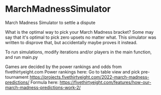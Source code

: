 # MarchMadnessSimulator
March Madness Simulator to settle a dispute

What is the optimal way to pick your March Madness bracket? Some may say that it's optimal to pick zero upsets no matter what.
This simulator was written to disprove that, but accidentally maybe proves it instead. 

To run simulations, modify iterations and/or players in the main function, and run main.py


Games are decided by the power rankings and odds from fivethirtyeight.com
Power rankings here: Go to table view and pick pre-tournament
https://projects.fivethirtyeight.com/2022-march-madness-predictions/
Formula here: https://fivethirtyeight.com/features/how-our-march-madness-predictions-work-2/
